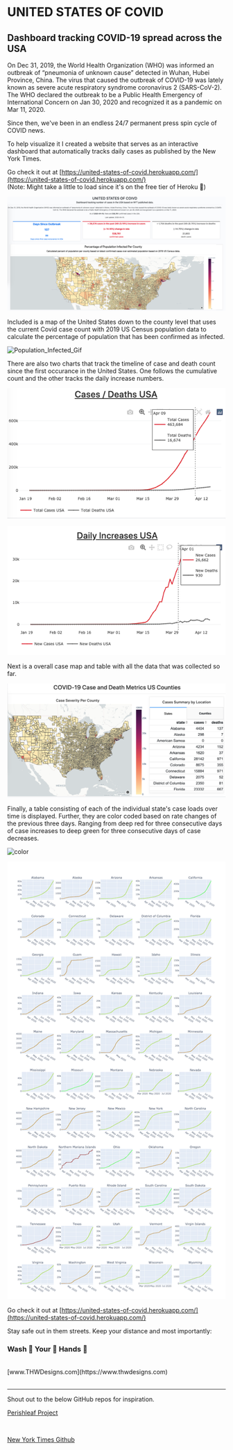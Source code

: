 # UNITED STATES OF COVID

## Dashboard tracking COVID-19 spread across the USA

On Dec 31, 2019, the World Health Organization (WHO) was informed an outbreak of “pneumonia of unknown cause” detected in Wuhan, Hubei Province, China. The virus that caused the outbreak of COVID-19 was lately known as severe acute respiratory syndrome coronavirus 2 (SARS-CoV-2). The WHO declared the outbreak to be a Public Health Emergency of International Concern on Jan 30, 2020 and recognized it as a pandemic on Mar 11, 2020.

Since then, we've been in an endless 24/7 permanent press spin cycle of COVID news.

To help visualize it I created a website that serves as an interactive dashboard that automatically tracks daily cases as published by the New York Times.

Go check it out at [https://united-states-of-covid.herokuapp.com/](https://united-states-of-covid.herokuapp.com/)
<br>
(Note: Might take a little to load since it's on the free tier of Heroku 😬)

![Website_Overview](/images/Website_Overview.png)

Included is a map of the United States down to the county level that uses the current Covid case count with 2019 US Census population data to calculate the percentage of population that has been confirmed as infected.

![Population_Infected_Gif](/images/Percentage_Population_Infected_County_Level.gif)

There are also two charts that track the timeline of case and death count since the first occurance in the United States.  One follows the cumulative count and the other tracks the daily increase numbers.

![Cumulative_Tracker](/images/Case_Timeline.png)

![Daily_Tracker](/images/Daily_Increase_Timeline.png)

Next is a overall case map and table with all the data that was collected so far.

![Cumulative_Case_Map](/images/Case_Table.png)

Finally, a table consisting of each of the individual state's case loads over time is displayed.  Further, they are color coded based on rate changes of the previous three days.  Ranging from deep red for three consecutive days of case increases to deep green for three consecutive days of case decreases.

![color](/images/colortable.png)

![state](/images/statecases.png)


Go check it out at [https://united-states-of-covid.herokuapp.com/](https://united-states-of-covid.herokuapp.com/)

Stay safe out in them streets. Keep your distance and most importantly:
### Wash 👏 Your 👏 Hands 👏
<br>
[www.THWDesigns.com](https://www.thwdesigns.com)
<br>

<br>

___
Shout out to the below GitHub repos for inspiration.

[Perishleaf Project](https://github.com/Perishleaf/data-visualisation-scripts/tree/master/dash-2019-coronavirus)

<br>

[New York Times Github](https://github.com/nytimes/covid-19-data)